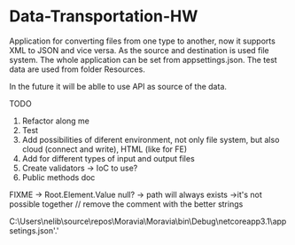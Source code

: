 # Data-Transportation-HW

Application for converting files from one type to another, now it supports XML to JSON and vice versa. As the source and destination is used file system. 
The whole application can be set from appsettings.json. The test data are used from folder Resources. 

In the future it will be ablle to use API as source of the data.

TODO
1. Refactor along me
2. Test
3. Add possibilities of diferent environment, not only file system, but also cloud (connect and write), HTML (like for FE)
4. Add for different types of input and output files
5. Create validators -> IoC to use?
6. Public methods doc

FIXME
-> Root.Element.Value null? 
-> path will always exists
->it's not possible together
// remove the comment with the better strings


C:\Users\nelib\source\repos\Moravia\Moravia\bin\Debug\netcoreapp3.1\appsetings.json'.'
